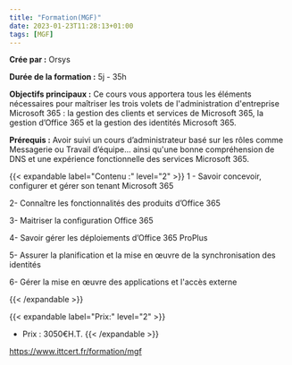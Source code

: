```yaml
---
title: "Formation(MGF)"
date: 2023-01-23T11:28:13+01:00
tags: [MGF]
---
```


**Crée par :** Orsys 

**Durée de la formation :** 5j - 35h

**Objectifs principaux :** Ce cours vous apportera tous les éléments nécessaires pour maîtriser les trois volets de l'administration d'entreprise Microsoft 365 : la gestion des clients et services de Microsoft 365, la gestion d’Office 365 et la gestion des identités Microsoft 365.

 **Prérequis :** Avoir suivi un cours d’administrateur basé sur les rôles comme Messagerie ou Travail d’équipe... ainsi qu'une bonne compréhension de DNS et une expérience fonctionnelle des services Microsoft 365.

{{< expandable label="Contenu :" level="2" >}}
1 - Savoir concevoir, configurer et gérer son tenant Microsoft 365

2- Connaître les fonctionnalités des produits d’Office 365

3- Maitriser la configuration Office 365

4- Savoir gérer les déploiements d’Office 365 ProPlus

5- Assurer la planification et la mise en œuvre de la synchronisation des identités

6- Gérer la mise en œuvre des applications et l'accès externe

{{< /expandable >}}

{{< expandable label="Prix:" level="2" >}}
- Prix : 3050€H.T.
{{< /expandable >}}



https://www.ittcert.fr/formation/mgf